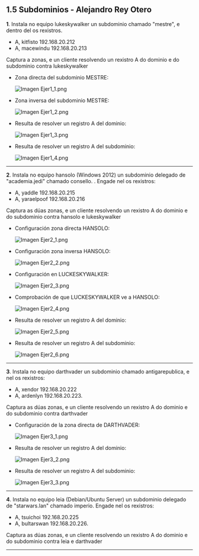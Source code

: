 ## 1.5 Subdominios - Alejandro Rey Otero

**1**. Instala no equipo lukeskywalker un subdominio chamado "mestre", e dentro del os rexistros.

- A, kitfisto 192.168.20.212
- A, macewindu 192.168.20.213

Captura a zonas, e un cliente resolvendo un rexistro A do dominio e do subdominio contra lukeskywalker

- Zona directa del subdominio MESTRE:

  ![Imagen Ejer1_1.png](/imagenes/Ejer1_1.png)

- Zona inversa del subdominio MESTRE:

  ![Imagen Ejer1_2.png](/imagenes/Ejer1_2.png)

- Resulta de resolver un registro A del dominio:

  ![Imagen Ejer1_3.png](/imagenes/Ejer1_3.png)

- Resulta de resolver un registro A del subdominio:

  ![Imagen Ejer1_4.png](/imagenes/Ejer1_4.png)

---

**2**. Instala no equipo hansolo (Windows 2012) un subdominio delegado de "academia.jedi" chamado consello. . Engade nel os rexistros:

- A, yaddle 192.168.20.215
- A, yaraelpoof 192.168.20.216

Captura as dúas zonas, e un cliente resolvendo un rexistro  A do dominio e do subdominio contra hansolo e lukeskywalker

- Configuración zona directa HANSOLO:

  ![Imagen Ejer2_1.png](/imagenes/Ejer2_1.png)

- Configuración zona inversa HANSOLO:

  ![Imagen Ejer2_2.png](/imagenes/Ejer2_2.png)

- Configuración en LUCKESKYWALKER:

  ![Imagen Ejer2_3.png](/imagenes/Ejer2_3.png)

- Comprobación de que LUCKESKYWALKER ve a HANSOLO:

  ![Imagen Ejer2_4.png](/imagenes/Ejer2_4.png)

- Resulta de resolver un registro A del dominio:

  ![Imagen Ejer2_5.png](/imagenes/Ejer2_5.png)

- Resulta de resolver un registro A del subdominio:

  ![Imagen Ejer2_6.png](/imagenes/Ejer2_6.png)

---

**3**. Instala no equipo darthvader un subdominio chamado antigarepublica, e nel os rexistros:

- A, xendor 192.168.20.222
- A, ardenlyn 192.168.20.223.

Captura as dúas zonas, e un cliente resolvendo un rexistro  A do dominio e do subdominio contra darthvader

- Configuración de la zona directa de DARTHVADER:

  ![Imagen Ejer3_1.png](/imagenes/Ejer3_1.png)

- Resulta de resolver un registro A del dominio:

  ![Imagen Ejer3_2.png](/imagenes/Ejer3_2.png)

- Resulta de resolver un registro A del subdominio:

  ![Imagen Ejer3_3.png](/imagenes/Ejer3_3.png)

---

**4**. Instala no equipo leia (Debian/Ubuntu Server) un subdominio delegado de "starwars.lan" chamado imperio. Engade nel os rexistros:

- A, tsuichoi 192.168.20.225
- A, bultarswan 192.168.20.226.

Captura as dúas zonas, e un cliente resolvendo un rexistro  A do dominio e do subdominio contra leia e darthvader

---


